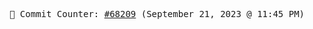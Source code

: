 <p align="center">
    <samp>
        📮 Commit Counter: <a href="https://github.com/Javascript-void0/Javascript-void0/commits/main">#68209</a> (September 21, 2023 @ 11:45 PM)
    </samp>
</p>
